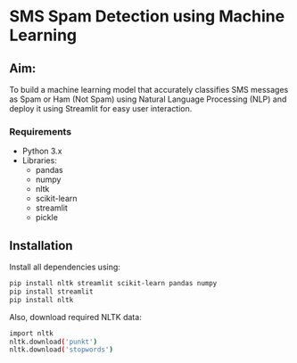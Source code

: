 # SMS Spam Detection using Machine Learning

## Aim:
To build a machine learning model that accurately classifies SMS messages as Spam or Ham (Not Spam) using Natural Language Processing (NLP) and deploy it using Streamlit for easy user interaction.

### Requirements

- Python 3.x
- Libraries:
  - pandas  
  - numpy  
  - nltk  
  - scikit-learn  
  - streamlit  
  - pickle

## Installation

Install all dependencies using:

```bash
pip install nltk streamlit scikit-learn pandas numpy
pip install streamlit
pip install nltk
```
Also, download required NLTK data:
```bash
import nltk
nltk.download('punkt')
nltk.download('stopwords')
```

